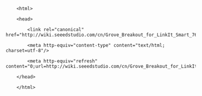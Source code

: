 <!DOCTYPE html>
        <html>
        <head>
            <link rel="canonical" href="http://wiki.seeedstudio.com/cn/Grove_Breakout_for_LinkIt_Smart_7688_Duo/"/>
            <meta http-equiv="content-type" content="text/html; charset=utf-8"/>
            <meta http-equiv="refresh" content="0;url=http://wiki.seeedstudio.com/cn/Grove_Breakout_for_LinkIt_Smart_7688_Duo/"/>
        </head>
        </html>